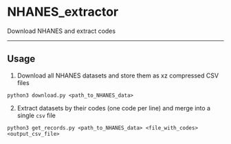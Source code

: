 # NHANES_extractor

Download NHANES and extract codes

---

## Usage

1. Download all NHANES datasets and store them as xz compressed CSV files

`python3 download.py <path_to_NHANES_data>`

2. Extract datasets by their codes (one code per line) and merge into a single `csv` file

`python3 get_records.py <path_to_NHANES_data> <file_with_codes> <output_csv_file>`
